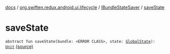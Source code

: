 [docs](../../index.md) / [org.swiften.redux.android.ui.lifecycle](../index.md) / [IBundleStateSaver](index.md) / [saveState](./save-state.md)

# saveState

`abstract fun saveState(bundle: <ERROR CLASS>, state: `[`GlobalState`](index.md#GlobalState)`): `[`Unit`](https://kotlinlang.org/api/latest/jvm/stdlib/kotlin/-unit/index.html) [(source)](https://github.com/protoman92/KotlinRedux/tree/master/android/android-lifecycle/src/main/java/org/swiften/redux/android/ui/lifecycle/AndroidActivity.kt#L25)